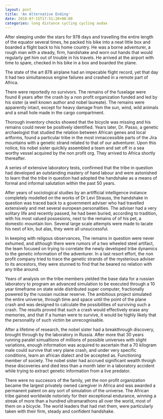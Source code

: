 ```yaml
---
layout: post
title: 'An Alternative Ending'
date: 2018-07-15T17:51:20+00:00
categories: long distance cycling cycling audax
---
```


After sleeping under the stars for 978 days and travelling the entire length of the equator several times, he packed his bike into a neat little box and boarded a flight back to his home country. He was a borne adventurer, a rough man with a steady, firm, handshake and worn out hands that would regularly get him out of trouble in his travels. He arrived at the airport with time to spare, checked in his bike in a box and boarded the plane.


The state of the art 878 airplane had an impecable flight record, yet that day it had two simultaneous engine failures and crashed in a remote part of Africa.

There were reportedly no survivors. The remains of the fuselage were found 8 years after the crash by a non profit organization funded and led by his sister (a well known author and nobel laureate). The remains were apparently intact, except for heavy damage from the sun, wind, wild animals and a small hole made in the cargo compartment.

Thorough inventory checks showed that the bicycle was missing and his remains could never be positively identified. Years later, Dr. Passo, a genetic archaelogist that studied the relation between African genes and local artforms, found a particular tribe in the most inmaccessible parts of the Jira mountains with a genetic strand related to that of our adventurer. Upon this notice, his nobel sister quiclkly assembled a team and set off in a sea worthy vessel acquired by the non profit org. They arrived to Africa shortly thereafter.

A series of extensive laboratory tests, confirmed that the tribe in question had developed an outstanding mastery of hand labour and were astonished to learn that the tribe in question had adopted the handshake as a means of formal and informal salutation within the past 50 years.

After years of sociological studies by an artifficial intelligence instance completely modelled on the works of Dr Levi Strauss, the handshake in question was traced back to a government adviser who had travelled extensively and met several european personalities. The adviser had a very solitary life and recently passed, he had been buried, according to tradition, with his most valued possesions, next to the remains of of his pet, a domestic mountain lion. Several large scale attempts were made to lacate his next of kin, but alas, they were all unsuccessful.

In keeping with religous observances, The remains in question were never exhumed, and although there were rumors of a two wheeled steel artifact, the team focused on trying to correlate the newly developed tribe dynamics to the genetic information of the adventurer. In a last resort effort, the non profit company tried to trace the genetic strands of the mysterious adviser to its ancestors, they were stunned to find that he beared no relation with any tribe around.

Years of analysis on the tribe members yielded the base data for a russian laboratory to program an advanced simulation to be executed through a 10 year timeframe on state wide distributed super computer, fractionally powered by the russian nuclear reserve. The ambitious project simulated the entire universe, through time and space until the point of the plane crash and was designed to calculate the possibilities of surviving such a crash. The results proved that such a crash would effectively erase any memories, and that if a human were to survive, it would be highly likely that the personality of such victim be unrecognisable.

After a lifetime of research, the nobel sister had a breakthrough discovery, brought through by the laboratory in Russia. After more that 30 years running paralel simualtions of millions of possible universes with slight variations, enough information was acquired to ascertain that a 70 kilogram male could survive that very plane crash, and under very specific conditions, learn an african dialect and be accepted as. Functioning member of society. The nobel sister had accrued significant wealth throigh these discoveries and died less than a month later in a laboratory accident while trying to extract genetic information from a live predator.

There were no succesors of the family, yet the non profit organization became the largest privately owned caregiver in Africa and was awarded a permanent patent on any sort of simulation of the universe. The African tribe gained worldwide notoriety for their exceptional endurance, winning a streak of more than a hundred ultramarathons all over the world, most of them on a bicycle. The world leaders that had met them, were particularly taken with their firm, steady and confident handshake.